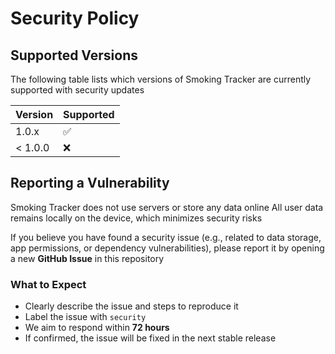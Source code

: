 # Security Policy

## Supported Versions

The following table lists which versions of Smoking Tracker are currently supported with security updates

| Version  | Supported          |
| -------- | ------------------ |
| 1.0.x    | :white_check_mark: |
| < 1.0.0  | :x:                |

## Reporting a Vulnerability

Smoking Tracker does not use servers or store any data online
All user data remains locally on the device, which minimizes security risks

If you believe you have found a security issue (e.g., related to data storage, app permissions, or dependency vulnerabilities), please report it by opening a new **GitHub Issue** in this repository

### What to Expect
- Clearly describe the issue and steps to reproduce it
- Label the issue with `security`
- We aim to respond within **72 hours**
- If confirmed, the issue will be fixed in the next stable release
